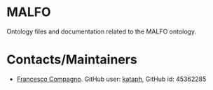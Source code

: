 # MALFO

Ontology files and documentation related to the MALFO ontology.

# Contacts/Maintainers
* [Francesco Compagno](mailto:francesco.picompagno@gmail.com). GitHub user: [kataph](https://github.com/kataph), GitHub id: 45362285

